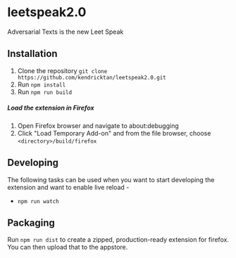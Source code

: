 # leetspeak2.0
Adversarial Texts is the new Leet Speak

## Installation
1. Clone the repository `git clone https://github.com/kendricktan/leetspeak2.0.git`
2. Run `npm install`
3. Run `npm run build`

##### Load the extension in Firefox
1. Open Firefox browser and navigate to about:debugging
2. Click "Load Temporary Add-on" and from the file browser, choose `<directory>/build/firefox`

## Developing
The following tasks can be used when you want to start developing the extension and want to enable live reload - 

- `npm run watch`


## Packaging
Run `npm run dist` to create a zipped, production-ready extension for firefox. You can then upload that to the appstore.
